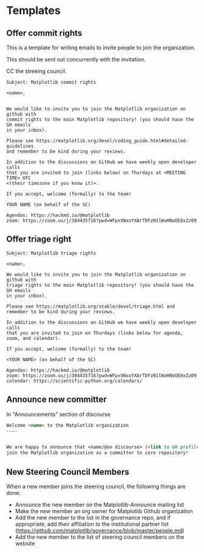 # Templates

## Offer commit rights

This is a template for writing emails to invite people to join the organization.

This should be sent out concurrently with the invitation.

CC the streeing council.



```
Subject: Matplotlib commit rights

<name>,


We would like to invite you to join the Matplotlib organization on github with
commit rights to the main Matplotlib repository! (you should have the GH emails
in your inbox).

Please see https://matplotlib.org/devel/coding_guide.html#detailed-guidelines
and remember to be kind during your reviews.

In addition to the discussions on GitHub we have weekly open developer calls
that you are invited to join (links below) on Thurdays at <MEETING TIME> UTC
<(their timezone if you know it)>.

If you accept, welcome (formally) to the team!

YOUR NAME (on behalf of the SC)

Agendas: https://hackmd.io/@matplotlib
zoom: https://zoom.us/j/384435716?pwd=WFpxVWxoYXArTDFzN1lWaHNoOE8xZz09
```

## Offer triage right

```
Subject: Matplotlib triage rights

<name>,

We would like to invite you to join the Matplotlib organization on github with
triage rights to the main Matplotlib repository! (you should have the GH emails
in your inbox).

Please see https://matplotlib.org/stable/devel/triage.html and remember to be kind during your reviews.

In addition to the discussions on GitHub we have weekly open developer calls
that you are invited to join on Thurdays (links below for agenda, zoom, and calendar).

If you accept, welcome (formally) to the team!

<YOUR NAME> (on behalf of the SC)

Agendas: https://hackmd.io/@matplotlib
zoom: https://zoom.us/j/384435716?pwd=WFpxVWxoYXArTDFzN1lWaHNoOE8xZz09
calendar: https://scientific-python.org/calendars/
```


## Announce new committer

In "Announcements" section of discourse

```md
Welcome <name> to the Matplotlib organization
----


We are happy to announce that <name/@on discourse> (<link to GH profile>) has accepted an invitation to
join the Matplotlib organization as a committer to core repository!
```


## New Steering Council Members

When a new member joins the steering council, the following things are done:
- Announce the new member on the Matplotlib-Announce mailing list
- Make the new member an org owner for Matplotlib Github organization
- Add the new member to the list in the governance repo, and if appropriate, add their affiliation to the institutional partner list (https://github.com/matplotlib/governance/blob/master/people.md)
- Add the new member to the list of steering council members on the website
